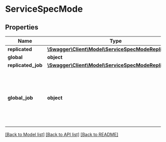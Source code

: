 # ServiceSpecMode

## Properties
Name | Type | Description | Notes
------------ | ------------- | ------------- | -------------
**replicated** | [**\Swagger\Client\Model\ServiceSpecModeReplicated**](ServiceSpecModeReplicated.md) |  | [optional] 
**global** | **object** |  | [optional] 
**replicated_job** | [**\Swagger\Client\Model\ServiceSpecModeReplicatedJob**](ServiceSpecModeReplicatedJob.md) |  | [optional] 
**global_job** | **object** | The mode used for services which run a task to the completed state on each valid node. | [optional] 

[[Back to Model list]](../README.md#documentation-for-models) [[Back to API list]](../README.md#documentation-for-api-endpoints) [[Back to README]](../README.md)


